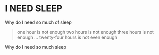 # I **NEED** SLEEP

Why do I need so much of sleep
> one hour is not enough 
> two hours is not enough 
> three hours is not enough 
> ...
> twenty-four hours is not even enough

Why do I need so much sleep
